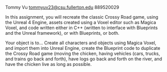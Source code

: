 Tommy Vu tommyuv23@csu.fullerton.edu 889520029

In this assignment, you will recreate the classic Crossy Road game, using the Unreal 4 Engine, assets
created using a Voxel editor such as Magica Voxel, and code written either in C++ (written to interface 
with Blueprints and the Unreal framework), or with Blueprints, or both. 

Your object is to...  Create all characters and objects using Magica Voxel, and import them into 
Unreal Engine, create the Blueprint code to duplicate the Crossy Road game (moving the chicken, 
having vehicles (cars, trucks, and trains go back and forth), have logs go back and forth on the river, 
and have the chicken live as long as possible.  
